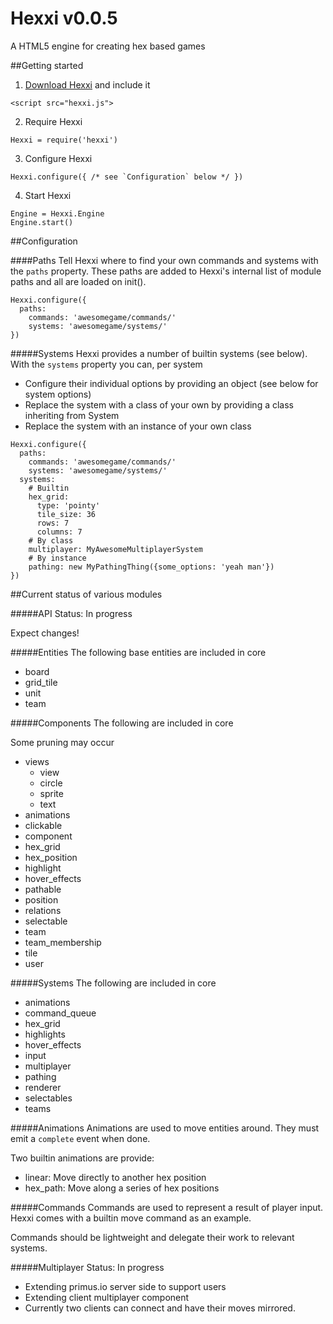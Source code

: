 # Hexxi v0.0.5
A HTML5 engine for creating hex based games

##Getting started
1. [Download Hexxi](https://raw.githubusercontent.com/gwilymhumphreys/hexxi/master/build/hexxi.js) and include it
```
<script src="hexxi.js">
```
2. Require Hexxi
```
Hexxi = require('hexxi')
```
3. Configure Hexxi
```
Hexxi.configure({ /* see `Configuration` below */ })
```
4. Start Hexxi
```
Engine = Hexxi.Engine
Engine.start()
```

##Configuration

####Paths
Tell Hexxi where to find your own commands and systems with the `paths` property. These paths are added to Hexxi's
internal list of module paths and all are loaded on init().
```
Hexxi.configure({
  paths:
    commands: 'awesomegame/commands/'
    systems: 'awesomegame/systems/'
})
```

#####Systems
Hexxi provides a number of builtin systems (see below). With the `systems` property you can, per system
- Configure their individual options by providing an object (see below for system options)
- Replace the system with a class of your own by providing a class inheriting from System
- Replace the system with an instance of your own class
```
Hexxi.configure({
  paths:
    commands: 'awesomegame/commands/'
    systems: 'awesomegame/systems/'
  systems:
    # Builtin
    hex_grid:
      type: 'pointy'
      tile_size: 36
      rows: 7
      columns: 7
    # By class
    multiplayer: MyAwesomeMultiplayerSystem
    # By instance
    pathing: new MyPathingThing({some_options: 'yeah man'})
})
```


##Current status of various modules

#####API
Status: In progress

Expect changes!

#####Entities
The following base entities are included in core
- board
- grid_tile
- unit
- team

#####Components
The following are included in core

Some pruning may occur
- views
  - view
  - circle
  - sprite
  - text
- animations
- clickable
- component
- hex_grid
- hex_position
- highlight
- hover_effects
- pathable
- position
- relations
- selectable
- team
- team_membership
- tile
- user

#####Systems
The following are included in core
- animations
- command_queue
- hex_grid
- highlights
- hover_effects
- input
- multiplayer
- pathing
- renderer
- selectables
- teams

#####Animations
Animations are used to move entities around. They must emit a `complete` event when done.

Two builtin animations are provide:
- linear: Move directly to another hex position
- hex_path: Move along a series of hex positions

#####Commands
Commands are used to represent a result of player input. Hexxi comes with a builtin move command as an example.

Commands should be lightweight and delegate their work to relevant systems.

#####Multiplayer
Status: In progress

- Extending primus.io server side to support users
- Extending client multiplayer component
- Currently two clients can connect and have their moves mirrored.


